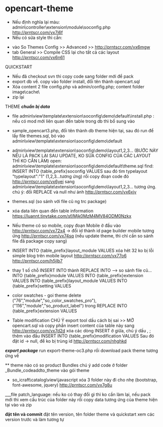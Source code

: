 # opencart-theme
- Nếu định nghĩa lại màu: admin\controller\extension\module\soconfig.php
http://prntscr.com/vx7i6f
- Nếu có sửa style thì cần: 
+ vào So Themes Config >> Advanced >> http://prntscr.com/vx6mgw
+ tab General >> Compile CSS lại cho tất cả các layout http://prntscr.com/vx6n61


QUICKSTART

- Nếu đã checkout svn thì copy code sang folder mới để pack
- export db về. copy vào folder install, đổi tên thành opencart.sql
- Xóa content 2 file config.php và admin/config.php; content folder image\cache\
- zip lại


THEME
___chuẩn bị data___
- file admin\view\template\extension\soconfig\demo\default\install.php : nếu có mod mới liên quan đến table trong db thì bổ sung vào
- sample_opencart3.php, đổi tên thành db theme hiện tại, sau đó run để lấy file themes.sql, bỏ vào admin\view\template\extension\soconfig\demo\default

- admin\view\template\extension\soconfig\demo\layout1,2,3... (BƯỚC NÀY NẾU LÀ PACK LẠI SAU UPDATE, KO SỬA CONFIG CỦA CÁC LAYOUT THÌ KO CẦN LÀM)
open: admin\view\template\extension\soconfig\demo\default\theme.sql
find: INSERT INTO {table_prefix}soconfig VALUES sau đó tìm typelayout "typelayout\":\"1\" (1,2,3...tương ứng) rồi copy đoạn code đó http://prntscr.com/vx6yei
sang admin\view\template\extension\soconfig\demo\layout1,2,3... tương ứng. 
chú ý: đổi REPLACE và null như ảnh http://prntscr.com/vx6xjv

* themes.sql (so sánh với file cũ ng trc package)
- xóa data liên quan đến table information
https://luannt.tinytake.com/sf/Mjk0MzM4MV84ODM0Nzkx
- Nếu theme có so mobile, copy đoạn Mobile ở đầu vào http://prntscr.com/vx72x4
-> đổi id thành id page builder mobile tương ứng http://prntscr.com/vx74sq
(nếu update theme, thì chỉ cần so sánh file đã package copy sang)

- INSERT INTO {table_prefix}layout_module VALUES
xóa hêt 32 ko bị lỗi simple blog trên mobile layout
http://prntscr.com/vx77o6
http://prntscr.com/h5jlb7

- thay 1 số chỗ INSERT INTO thành REPLACE INTO --> so sánh file cũ...
INTO {table_prefix}module VALUES
INTO {table_prefix}extension VALUES
INTO {table_prefix}layout_module VALUES
INTO {table_prefix}setting VALUES

- color swatches - goi theme
delete 
("76","module","so_color_swatches_pro"),
("116","module","so_product_label")
trong REPLACE INTO {table_prefix}extension VALUES

- Table modification
CHÚ Ý export tool dấu cách bị sai >> MỞ opencart.sql và copy phần insert content của table này sang
http://prntscr.com/vx7d2d
xóa các dòng INSERT ở giữa, chú ý dấu , ; 
thêm vào đầu INSERT INTO {table_prefix}modification VALUES
Sau đó đặt id -> null, để ko bị trùng id
http://prntscr.com/nhghkd

___export package___
run export-theme-oc3.php rồi download pack theme tương ứng về

** theme nào có so product Bundles chú ý add code ở folder _Bundle_codeaddto_theme vào gói theme 
- so_icraft\catalog\view\javascript xóa 3 folder này đi cho nhẹ (bootstrap, font-awesome, jquery)
http://prntscr.com/vx7g8u


___file patch_language:  nếu ko có thay đổi gì thì ko cần làm lại, nếu pack mới thì xem cấu trúc của folder này rồi copy data tương ứng của theme hiện tại vào và zip


__đặt tên và commit__
đặt tên version, tên folder theme và quickstart xem các version trước và làm tương tự
